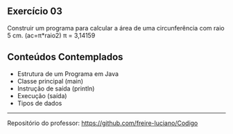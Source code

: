 ## Exercício 03
Construir um programa para calcular a área de
uma circunferência com raio 5 cm. (ac=π*raio2)
π = 3,14159

## Conteúdos Contemplados

- Estrutura de um Programa em Java
- Classe principal (main)
- Instrução de saída (println)
- Execução (saída)
- Tipos de dados
---

Repositório do professor: https://github.com/freire-luciano/Codigo
